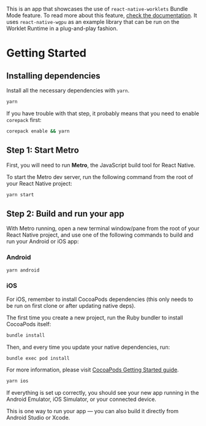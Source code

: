 This is an app that showcases the use of `react-native-worklets` Bundle Mode feature. To read more about this feature, [check the documentation](docs.swmansion.com/react-native-worklets/experimental/bundleMode). It uses `react-native-wgpu` as an example library that can be run on the Worklet Runtime in a plug-and-play fashion.

# Getting Started

## Installing dependencies

Install all the necessary dependencies with `yarn`.

```sh
yarn
```

If you have trouble with that step, it probably means that you need to enable `corepack` first:

```sh
corepack enable && yarn
```

## Step 1: Start Metro

First, you will need to run **Metro**, the JavaScript build tool for React Native.

To start the Metro dev server, run the following command from the root of your React Native project:

```sh
yarn start
```

## Step 2: Build and run your app

With Metro running, open a new terminal window/pane from the root of your React Native project, and use one of the following commands to build and run your Android or iOS app:

### Android

```sh
yarn android
```

### iOS

For iOS, remember to install CocoaPods dependencies (this only needs to be run on first clone or after updating native deps).

The first time you create a new project, run the Ruby bundler to install CocoaPods itself:

```sh
bundle install
```

Then, and every time you update your native dependencies, run:

```sh
bundle exec pod install
```

For more information, please visit [CocoaPods Getting Started guide](https://guides.cocoapods.org/using/getting-started.html).

```sh
yarn ios
```

If everything is set up correctly, you should see your new app running in the Android Emulator, iOS Simulator, or your connected device.

This is one way to run your app — you can also build it directly from Android Studio or Xcode.

